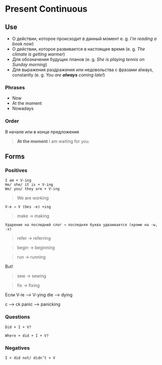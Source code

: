# Present Continuous 

## Use
* О действии, которое происходит в данный момент e. g. *I'm reading a book now*)
* О действии, которое развивается в настоящее время (e. g. *The climate is getting warmer*)
* Для обозначения будущих планов (e. g. *She is playing tennis on Sunday morning*)
* Для выражения раздражения или недовольства с фразами always, constantly (e. g. *You are __always__ coming late!*)


### Phrases
* Now
* At the moment
* Nowadays

### Order
В начале или в конце предложения
> **At the moment** I am waiting for you.

## Forms

### Positives

    I am + V-ing
    He/ she/ it is + V-ing
    We/ you/ they are + V-ing
> We are working


    V-e → V (без -e) +ing
> make → making

    Ударение на последний слог → последняя буква удваивается (кроме на -w, -x)
> refer → referring

> begin → beginning

> run → running

But!
> sew → sewing

> fix → fixing

Если V-ie --> V-ying
die --> dying

c --> ck
panic --> panicking


### Questions
    Did + I + V?
> 

    Where + did + I + V?
> 

### Negatives
    I + did not/ didn’t + V
> 
